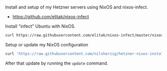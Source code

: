 Install and setup of my Hetzner servers using NixOS and nixos-infect.

- https://github.com/elitak/nixos-infect

Install "infect" Ubuntu with NixOS.

```bash
curl https://raw.githubusercontent.com/elitak/nixos-infect/master/nixos-infect | NIX_CHANNEL=nixos-22.11 bash -x
```

Setup or update my NixOS configuration

```bash
curl 'https://raw.githubusercontent.com/nilsherzig/hetzner-nixos-install/main/update.sh' | bash -x
```

After that update by running the `update` command. 
